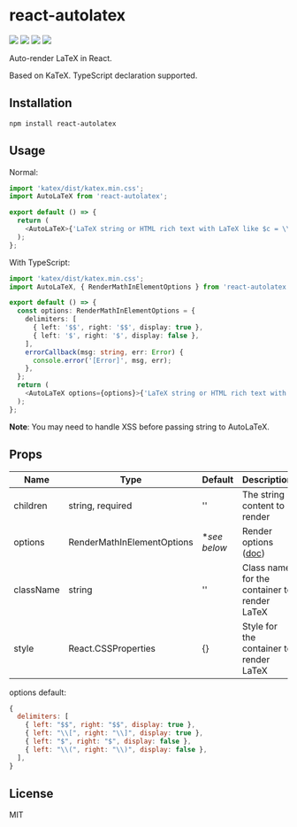 # react-autolatex

![](https://img.shields.io/npm/v/react-autolatex.svg?style=flat) ![](https://img.shields.io/npm/dm/react-autolatex.svg?style=flat) ![](https://img.shields.io/npm/types/react-autolatex.svg?style=flat) ![](https://img.shields.io/npm/l/react-autolatex.svg?style=flat)

Auto-render LaTeX in React.

Based on KaTeX. TypeScript declaration supported.

## Installation

```
npm install react-autolatex
```

## Usage

Normal:

```javascript
import 'katex/dist/katex.min.css';
import AutoLaTeX from 'react-autolatex';

export default () => {
  return (
    <AutoLaTeX>{'LaTeX string or HTML rich text with LaTeX like $c = \\pm\\sqrt{a^2 + b^2}$'}</AutoLaTeX>    
  );
};
```

With TypeScript:

```typescript
import 'katex/dist/katex.min.css';
import AutoLaTeX, { RenderMathInElementOptions } from 'react-autolatex';

export default () => {
  const options: RenderMathInElementOptions = {
    delimiters: [
      { left: '$$', right: '$$', display: true },
      { left: '$', right: '$', display: false },
    ],
    errorCallback(msg: string, err: Error) {
      console.error('[Error]', msg, err);
    },
  };
  return (
    <AutoLaTeX options={options}>{'LaTeX string or HTML rich text with LaTeX like $c = \\pm\\sqrt{a^2 + b^2}$'}</AutoLaTeX>    
  );
};
```

**Note**: You may need to handle XSS before passing string to AutoLaTeX.

## Props

| Name | Type | Default | Description |
| --- | --- | --- | --- |
| children | string, required | '' | The string content to render |
| options | RenderMathInElementOptions | **see below* | Render options ([doc](https://katex.org/docs/autorender.html)) |
| className | string | '' | Class name for the container to render LaTeX |
| style | React.CSSProperties | {} | Style for the container to render LaTeX |

options default:
```javascript
{
  delimiters: [
    { left: "$$", right: "$$", display: true },
    { left: "\\[", right: "\\]", display: true },
    { left: "$", right: "$", display: false },
    { left: "\\(", right: "\\)", display: false },
  ],
}
```

## License

MIT
